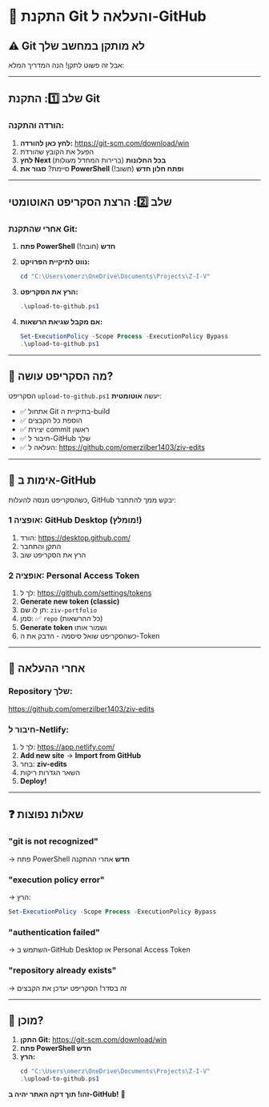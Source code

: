 # 🚀 התקנת Git והעלאה ל-GitHub

## ⚠️ Git לא מותקן במחשב שלך

אבל זה פשוט לתקן! הנה המדריך המלא:

---

## שלב 1️⃣: התקנת Git

### הורדה והתקנה:
1. **לחץ כאן להורדה:** https://git-scm.com/download/win
2. הפעל את הקובץ שהורדת
3. **לחץ Next בכל החלונות** (ברירות המחדל מעולות)
4. סיימת? **סגור את PowerShell ופתח חלון חדש** (חשוב!)

---

## שלב 2️⃣: הרצת הסקריפט האוטומטי

### אחרי שהתקנת Git:

1. **פתח PowerShell חדש** (חובה!)

2. **נווט לתיקיית הפרויקט:**
   ```powershell
   cd "C:\Users\omerz\OneDrive\Documents\Projects\Z-I-V"
   ```

3. **הרץ את הסקריפט:**
   ```powershell
   .\upload-to-github.ps1
   ```

4. **אם מקבל שגיאת הרשאות:**
   ```powershell
   Set-ExecutionPolicy -Scope Process -ExecutionPolicy Bypass
   .\upload-to-github.ps1
   ```

---

## 🎯 מה הסקריפט עושה?

הסקריפט `upload-to-github.ps1` יעשה **אוטומטית**:
- ✅ אתחול Git בתיקיית ה-build
- ✅ הוספת כל הקבצים
- ✅ יצירת commit ראשון
- ✅ חיבור ל-GitHub שלך
- ✅ העלאה ל: https://github.com/omerzilber1403/ziv-edits

---

## 🔐 אימות ב-GitHub

כשהסקריפט מנסה להעלות, GitHub יבקש ממך להתחבר:

### אופציה 1: GitHub Desktop (מומלץ!)
1. הורד: https://desktop.github.com/
2. התקן והתחבר
3. הרץ את הסקריפט שוב

### אופציה 2: Personal Access Token
1. לך ל: https://github.com/settings/tokens
2. **Generate new token (classic)**
3. תן לו שם: `ziv-portfolio`
4. סמן: ✅ `repo` (כל ההרשאות)
5. **Generate token** ושמור אותו
6. כשהסקריפט שואל סיסמה - הדבק את ה-Token

---

## 🚀 אחרי ההעלאה

### Repository שלך:
https://github.com/omerzilber1403/ziv-edits

### חיבור ל-Netlify:
1. לך ל: https://app.netlify.com/
2. **Add new site** → **Import from GitHub**
3. בחר: **ziv-edits**
4. השאר הגדרות ריקות
5. **Deploy!**

---

## ❓ שאלות נפוצות

### "git is not recognized"
→ פתח PowerShell **חדש** אחרי ההתקנה

### "execution policy error"
→ הרץ:
```powershell
Set-ExecutionPolicy -Scope Process -ExecutionPolicy Bypass
```

### "authentication failed"
→ השתמש ב-GitHub Desktop או Personal Access Token

### "repository already exists"
→ זה בסדר! הסקריפט יעדכן את הקבצים

---

## 🎉 מוכן?

1. **התקן Git:** https://git-scm.com/download/win
2. **פתח PowerShell חדש**
3. **הרץ:**
   ```powershell
   cd "C:\Users\omerz\OneDrive\Documents\Projects\Z-I-V"
   .\upload-to-github.ps1
   ```

**זהו! תוך דקה האתר יהיה ב-GitHub!** 🚀

